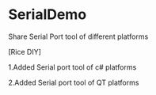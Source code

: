 # SerialDemo
Share Serial Port tool of different platforms 

[Rice DIY]

1.Added Serial port tool of c# platforms


2.Added Serial port tool of QT platforms
